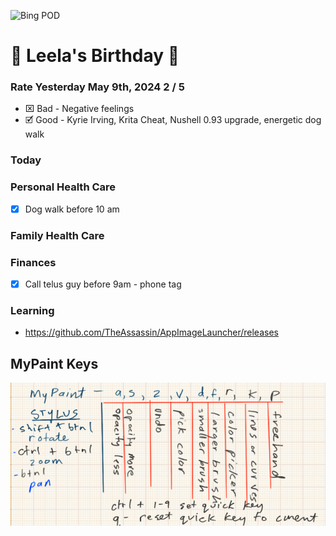 ![Bing POD](https://bing.com/th?id=OHR.MisoolRajaAmpat_EN-US0805176947_1920x1080.jpg)
# 🥳 Leela's Birthday 🥳

### Rate Yesterday May 9th, 2024 2 / 5
- ⌧ Bad - Negative feelings
- 🗹 Good - Kyrie Irving, Krita Cheat, Nushell 0.93 upgrade, energetic dog walk

### Today

### Personal Health Care
- [x] Dog walk before 10 am 

### Family Health Care

### Finances
- [x] Call telus guy before 9am - phone tag

### Learning

-  https://github.com/TheAssassin/AppImageLauncher/releases

## MyPaint Keys
![my paint keys](./media/mypaint_keys.png)

